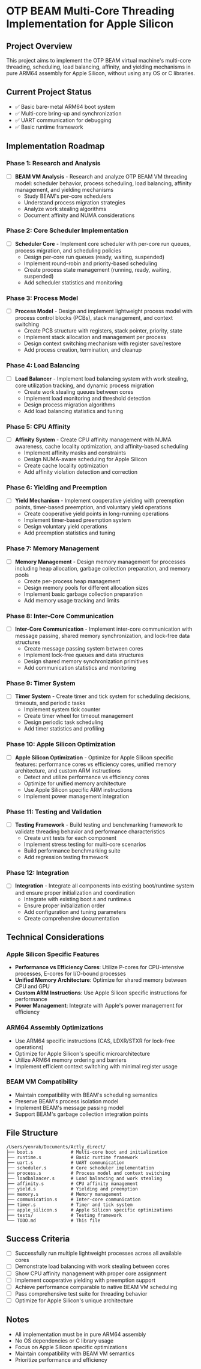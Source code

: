 # OTP BEAM Multi-Core Threading Implementation for Apple Silicon

## Project Overview
This project aims to implement the OTP BEAM virtual machine's multi-core threading, scheduling, load balancing, affinity, and yielding mechanisms in pure ARM64 assembly for Apple Silicon, without using any OS or C libraries.

## Current Project Status
- ✅ Basic bare-metal ARM64 boot system
- ✅ Multi-core bring-up and synchronization
- ✅ UART communication for debugging
- ✅ Basic runtime framework

## Implementation Roadmap

### Phase 1: Research and Analysis
- [ ] **BEAM VM Analysis** - Research and analyze OTP BEAM VM threading model: scheduler behavior, process scheduling, load balancing, affinity management, and yielding mechanisms
  - Study BEAM's per-core schedulers
  - Understand process migration strategies
  - Analyze work stealing algorithms
  - Document affinity and NUMA considerations

### Phase 2: Core Scheduler Implementation
- [ ] **Scheduler Core** - Implement core scheduler with per-core run queues, process migration, and scheduling policies
  - Design per-core run queues (ready, waiting, suspended)
  - Implement round-robin and priority-based scheduling
  - Create process state management (running, ready, waiting, suspended)
  - Add scheduler statistics and monitoring

### Phase 3: Process Model
- [ ] **Process Model** - Design and implement lightweight process model with process control blocks (PCBs), stack management, and context switching
  - Create PCB structure with registers, stack pointer, priority, state
  - Implement stack allocation and management per process
  - Design context switching mechanism with register save/restore
  - Add process creation, termination, and cleanup

### Phase 4: Load Balancing
- [ ] **Load Balancer** - Implement load balancing system with work stealing, core utilization tracking, and dynamic process migration
  - Create work stealing queues between cores
  - Implement load monitoring and threshold detection
  - Design process migration algorithms
  - Add load balancing statistics and tuning

### Phase 5: CPU Affinity
- [ ] **Affinity System** - Create CPU affinity management with NUMA awareness, cache locality optimization, and affinity-based scheduling
  - Implement affinity masks and constraints
  - Design NUMA-aware scheduling for Apple Silicon
  - Create cache locality optimization
  - Add affinity violation detection and correction

### Phase 6: Yielding and Preemption
- [ ] **Yield Mechanism** - Implement cooperative yielding with preemption points, timer-based preemption, and voluntary yield operations
  - Create cooperative yield points in long-running operations
  - Implement timer-based preemption system
  - Design voluntary yield operations
  - Add preemption statistics and tuning

### Phase 7: Memory Management
- [ ] **Memory Management** - Design memory management for processes including heap allocation, garbage collection preparation, and memory pools
  - Create per-process heap management
  - Design memory pools for different allocation sizes
  - Implement basic garbage collection preparation
  - Add memory usage tracking and limits

### Phase 8: Inter-Core Communication
- [ ] **Inter-Core Communication** - Implement inter-core communication with message passing, shared memory synchronization, and lock-free data structures
  - Create message passing system between cores
  - Implement lock-free queues and data structures
  - Design shared memory synchronization primitives
  - Add communication statistics and monitoring

### Phase 9: Timer System
- [ ] **Timer System** - Create timer and tick system for scheduling decisions, timeouts, and periodic tasks
  - Implement system tick counter
  - Create timer wheel for timeout management
  - Design periodic task scheduling
  - Add timer statistics and profiling

### Phase 10: Apple Silicon Optimization
- [ ] **Apple Silicon Optimization** - Optimize for Apple Silicon specific features: performance cores vs efficiency cores, unified memory architecture, and custom ARM instructions
  - Detect and utilize performance vs efficiency cores
  - Optimize for unified memory architecture
  - Use Apple Silicon specific ARM instructions
  - Implement power management integration

### Phase 11: Testing and Validation
- [ ] **Testing Framework** - Build testing and benchmarking framework to validate threading behavior and performance characteristics
  - Create unit tests for each component
  - Implement stress testing for multi-core scenarios
  - Build performance benchmarking suite
  - Add regression testing framework

### Phase 12: Integration
- [ ] **Integration** - Integrate all components into existing boot/runtime system and ensure proper initialization and coordination
  - Integrate with existing boot.s and runtime.s
  - Ensure proper initialization order
  - Add configuration and tuning parameters
  - Create comprehensive documentation

## Technical Considerations

### Apple Silicon Specific Features
- **Performance vs Efficiency Cores**: Utilize P-cores for CPU-intensive processes, E-cores for I/O-bound processes
- **Unified Memory Architecture**: Optimize for shared memory between CPU and GPU
- **Custom ARM Instructions**: Use Apple Silicon specific instructions for performance
- **Power Management**: Integrate with Apple's power management for efficiency

### ARM64 Assembly Optimizations
- Use ARM64 specific instructions (CAS, LDXR/STXR for lock-free operations)
- Optimize for Apple Silicon's specific microarchitecture
- Utilize ARM64 memory ordering and barriers
- Implement efficient context switching with minimal register usage

### BEAM VM Compatibility
- Maintain compatibility with BEAM's scheduling semantics
- Preserve BEAM's process isolation model
- Implement BEAM's message passing model
- Support BEAM's garbage collection integration points

## File Structure
```
/Users/yenrab/Documents/Actly_direct/
├── boot.s              # Multi-core boot and initialization
├── runtime.s           # Basic runtime framework
├── uart.s              # UART communication
├── scheduler.s         # Core scheduler implementation
├── process.s           # Process model and context switching
├── loadbalancer.s      # Load balancing and work stealing
├── affinity.s          # CPU affinity management
├── yield.s             # Yielding and preemption
├── memory.s            # Memory management
├── communication.s     # Inter-core communication
├── timer.s             # Timer and tick system
├── apple_silicon.s     # Apple Silicon specific optimizations
├── tests/              # Testing framework
└── TODO.md             # This file
```

## Success Criteria
- [ ] Successfully run multiple lightweight processes across all available cores
- [ ] Demonstrate load balancing with work stealing between cores
- [ ] Show CPU affinity management with proper core assignment
- [ ] Implement cooperative yielding with preemption support
- [ ] Achieve performance comparable to native BEAM VM scheduling
- [ ] Pass comprehensive test suite for threading behavior
- [ ] Optimize for Apple Silicon's unique architecture

## Notes
- All implementation must be in pure ARM64 assembly
- No OS dependencies or C library usage
- Focus on Apple Silicon specific optimizations
- Maintain compatibility with BEAM VM semantics
- Prioritize performance and efficiency

